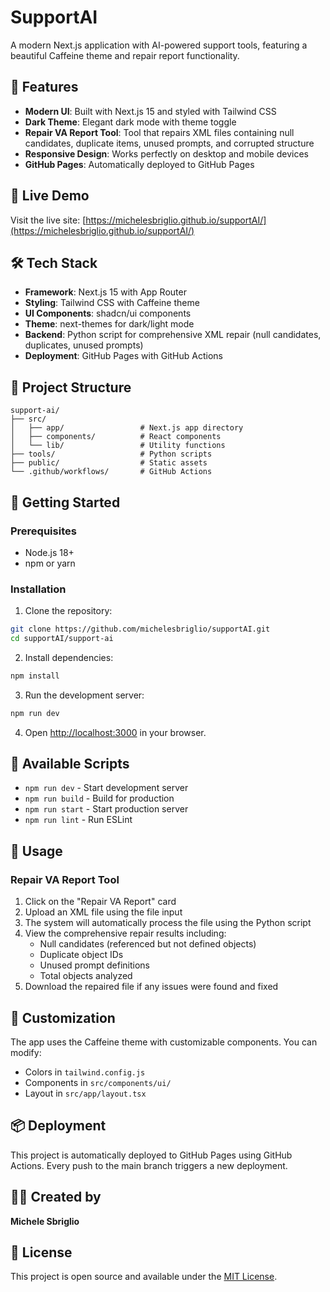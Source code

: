 # SupportAI

<!-- Trigger rebuild - Client-side XML repair tool -->

A modern Next.js application with AI-powered support tools, featuring a beautiful Caffeine theme and repair report functionality.

## 🌟 Features

- **Modern UI**: Built with Next.js 15 and styled with Tailwind CSS
- **Dark Theme**: Elegant dark mode with theme toggle
- **Repair VA Report Tool**: Tool that repairs XML files containing null candidates, duplicate items, unused prompts, and corrupted structure
- **Responsive Design**: Works perfectly on desktop and mobile devices
- **GitHub Pages**: Automatically deployed to GitHub Pages

## 🚀 Live Demo

Visit the live site: [https://michelesbriglio.github.io/supportAI/](https://michelesbriglio.github.io/supportAI/)

## 🛠️ Tech Stack

- **Framework**: Next.js 15 with App Router
- **Styling**: Tailwind CSS with Caffeine theme
- **UI Components**: shadcn/ui components
- **Theme**: next-themes for dark/light mode
- **Backend**: Python script for comprehensive XML repair (null candidates, duplicates, unused prompts)
- **Deployment**: GitHub Pages with GitHub Actions

## 📁 Project Structure

```
support-ai/
├── src/
│   ├── app/                 # Next.js app directory
│   ├── components/          # React components
│   └── lib/                 # Utility functions
├── tools/                   # Python scripts
├── public/                  # Static assets
└── .github/workflows/       # GitHub Actions
```

## 🚀 Getting Started

### Prerequisites

- Node.js 18+ 
- npm or yarn

### Installation

1. Clone the repository:
```bash
git clone https://github.com/michelesbriglio/supportAI.git
cd supportAI/support-ai
```

2. Install dependencies:
```bash
npm install
```

3. Run the development server:
```bash
npm run dev
```

4. Open [http://localhost:3000](http://localhost:3000) in your browser.

## 🔧 Available Scripts

- `npm run dev` - Start development server
- `npm run build` - Build for production
- `npm run start` - Start production server
- `npm run lint` - Run ESLint

## 📝 Usage

### Repair VA Report Tool

1. Click on the "Repair VA Report" card
2. Upload an XML file using the file input
3. The system will automatically process the file using the Python script
4. View the comprehensive repair results including:
   - Null candidates (referenced but not defined objects)
   - Duplicate object IDs
   - Unused prompt definitions
   - Total objects analyzed
5. Download the repaired file if any issues were found and fixed

## 🎨 Customization

The app uses the Caffeine theme with customizable components. You can modify:
- Colors in `tailwind.config.js`
- Components in `src/components/ui/`
- Layout in `src/app/layout.tsx`

## 📦 Deployment

This project is automatically deployed to GitHub Pages using GitHub Actions. Every push to the main branch triggers a new deployment.

## 👨‍💻 Created by

**Michele Sbriglio**

## 📄 License

This project is open source and available under the [MIT License](LICENSE).

